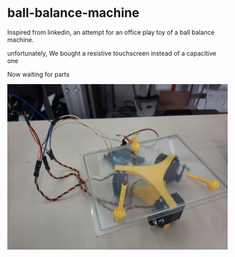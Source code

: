 # ball-balance-machine

Inspired from linkedin, an attempt for an office play toy of a ball balance machine.

unfortunately, We bought a resistive touchscreen instead of a capacitive one

Now waiting for parts

![Alt text](/docs/image.jpg?raw=true)